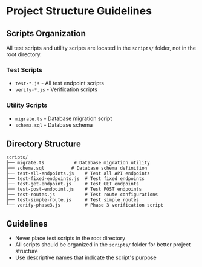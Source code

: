 # Project Structure Guidelines

## Scripts Organization

All test scripts and utility scripts are located in the `scripts/` folder, not in the root directory.

### Test Scripts
- `test-*.js` - All test endpoint scripts
- `verify-*.js` - Verification scripts

### Utility Scripts  
- `migrate.ts` - Database migration script
- `schema.sql` - Database schema

## Directory Structure
```
scripts/
├── migrate.ts           # Database migration utility
├── schema.sql          # Database schema definition
├── test-all-endpoints.js    # Test all API endpoints
├── test-fixed-endpoints.js  # Test fixed endpoints
├── test-get-endpoint.js     # Test GET endpoints
├── test-post-endpoint.js    # Test POST endpoints
├── test-routes.js           # Test route configurations
├── test-simple-route.js     # Test simple routes
└── verify-phase3.js         # Phase 3 verification script
```

## Guidelines
- Never place test scripts in the root directory
- All scripts should be organized in the `scripts/` folder for better project structure
- Use descriptive names that indicate the script's purpose